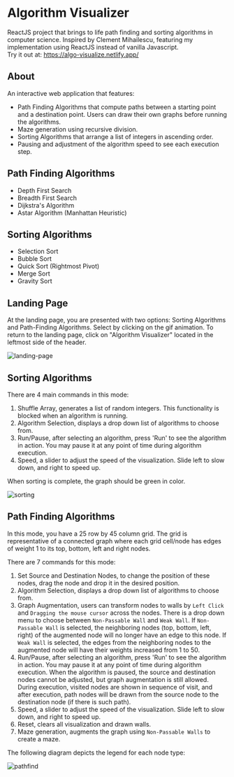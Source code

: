# Algorithm Visualizer
ReactJS project that brings to life path finding and sorting algorithms in computer science.
Inspired by Clement Mihailescu, featuring my implementation using ReactJS instead of vanilla Javascript. <br /> 
Try it out at: https://algo-visualize.netlify.app/

## About
An interactive web application that features:
  * Path Finding Algorithms that compute paths between a starting point and a destination point. Users can draw their own graphs before running the algorithms.
  * Maze generation using recursive division.
  * Sorting Algorithms that arrange a list of integers in ascending order.
  * Pausing and adjustment of the algorithm speed to see each execution step.

## Path Finding Algorithms
  * Depth First Search
  * Breadth First Search
  * Dijkstra's Algorithm
  * Astar Algorithm (Manhattan Heuristic)

## Sorting Algorithms
  * Selection Sort
  * Bubble Sort
  * Quick Sort (Rightmost Pivot)
  * Merge Sort
  * Gravity Sort

## Landing Page
At the landing page, you are presented with two options: Sorting Algorithms and Path-Finding Algorithms. Select by clicking on the gif animation. To return to the landing page, click on "Algorithm Visualizer" located in the leftmost side of the header.

![landing-page](https://raw.githubusercontent.com/zenlyj/algo-visualizer/user-guide/src/resources/landing-page.PNG)

## Sorting Algorithms

There are 4 main commands in this mode:
1. Shuffle Array, generates a list of random integers. This functionality is blocked when an algorithm is running.
2. Algorithm Selection, displays a drop down list of algorithms to choose from.
3. Run/Pause, after selecting an algorithm, press 'Run' to see the algorithm in action. You may pause it at any point of time during algorithm execution.
4. Speed, a slider to adjust the speed of the visualization. Slide left to slow down, and right to speed up.

When sorting is complete, the graph should be green in color.

![sorting](https://raw.githubusercontent.com/zenlyj/algo-visualizer/user-guide/src/resources/sorting.PNG)

## Path Finding Algorithms

In this mode, you have a 25 row by 45 column grid. The grid is representative of a connected graph where each grid cell/node has edges of weight 1 to its top, bottom, left and right nodes.

There are 7 commands for this mode:
1. Set Source and Destination Nodes, to change the position of these nodes, drag the node and drop it in the desired position.
2. Algorithm Selection, displays a drop down list of algorithms to choose from.
3. Graph Augmentation, users can transform nodes to walls by `Left Click` and `Dragging the mouse cursor` across the nodes. There is a drop down menu to choose between `Non-Passable Wall` and `Weak Wall`. If `Non-Passable Wall` is selected, the neighboring nodes (top, bottom, left, right) of the augmented node will no longer have an edge to this node. If `Weak Wall` is selected, the edges from the neighboring nodes to the augmented node will have their weights increased from 1 to 50.
4. Run/Pause, after selecting an algorithm, press 'Run' to see the algorithm in action. You may pause it at any point of time during algorithm execution. When the algorithm is paused, the source and destination nodes cannot be adjusted, but graph augmentation is still allowed. During execution, visited nodes are shown in sequence of visit, and after execution, path nodes will be drawn from the source node to the destination node (if there is such path).
5. Speed, a slider to adjust the speed of the visualization. Slide left to slow down, and right to speed up.
6. Reset, clears all visualization and drawn walls.
7. Maze generation, augments the graph using `Non-Passable Walls` to create a maze.

The following diagram depicts the legend for each node type:

![pathfind](https://raw.githubusercontent.com/zenlyj/algo-visualizer/user-guide/src/resources/pathfind.PNG)